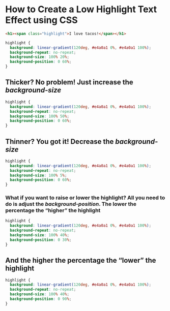 # How to Create a Low Highlight Text Effect using CSS

```html
<h1><span class="highlight">I love tacos!</span></h1>
```

```css
highlight {
  background: linear-gradient(120deg, #e4a0a1 0%, #e4a0a1 100%);
  background-repeat: no-repeat;
  background-size: 100% 20%;
  background-position: 0 60%;
}
```

## Thicker? No problem! Just increase the _background-size_

```css
highlight {
  background: linear-gradient(120deg, #e4a0a1 0%, #e4a0a1 100%);
  background-repeat: no-repeat;
  background-size: 100% 50%;
  background-position: 0 60%;
}
```

## Thinner? You got it! Decrease the _background-size_

```css
highlight {
  background: linear-gradient(120deg, #e4a0a1 0%, #e4a0a1 100%);
  background-repeat: no-repeat;
  background-size: 100% 5%;
  background-position: 0 60%;
}
```

### What if you want to raise or lower the highlight? All you need to do is adjust the _background-position_. The lower the percentage the “higher” the highlight

```css
highlight {
  background: linear-gradient(120deg, #e4a0a1 0%, #e4a0a1 100%);
  background-repeat: no-repeat;
  background-size: 100% 40%;
  background-position: 0 30%;
}
```

## And the higher the percentage the “lower” the highlight

```css
highlight {
  background: linear-gradient(120deg, #e4a0a1 0%, #e4a0a1 100%);
  background-repeat: no-repeat;
  background-size: 100% 40%;
  background-position: 0 90%;
}
```
